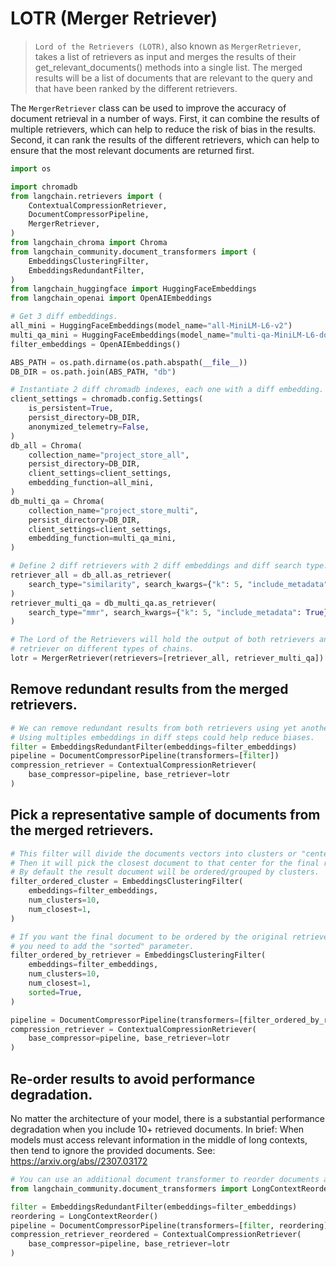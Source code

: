 # LOTR (Merger Retriever)

>`Lord of the Retrievers (LOTR)`, also known as `MergerRetriever`, takes a list of retrievers as input and merges the results of their get_relevant_documents() methods into a single list. The merged results will be a list of documents that are relevant to the query and that have been ranked by the different retrievers.

The `MergerRetriever` class can be used to improve the accuracy of document retrieval in a number of ways. First, it can combine the results of multiple retrievers, which can help to reduce the risk of bias in the results. Second, it can rank the results of the different retrievers, which can help to ensure that the most relevant documents are returned first.


```python
import os

import chromadb
from langchain.retrievers import (
    ContextualCompressionRetriever,
    DocumentCompressorPipeline,
    MergerRetriever,
)
from langchain_chroma import Chroma
from langchain_community.document_transformers import (
    EmbeddingsClusteringFilter,
    EmbeddingsRedundantFilter,
)
from langchain_huggingface import HuggingFaceEmbeddings
from langchain_openai import OpenAIEmbeddings

# Get 3 diff embeddings.
all_mini = HuggingFaceEmbeddings(model_name="all-MiniLM-L6-v2")
multi_qa_mini = HuggingFaceEmbeddings(model_name="multi-qa-MiniLM-L6-dot-v1")
filter_embeddings = OpenAIEmbeddings()

ABS_PATH = os.path.dirname(os.path.abspath(__file__))
DB_DIR = os.path.join(ABS_PATH, "db")

# Instantiate 2 diff chromadb indexes, each one with a diff embedding.
client_settings = chromadb.config.Settings(
    is_persistent=True,
    persist_directory=DB_DIR,
    anonymized_telemetry=False,
)
db_all = Chroma(
    collection_name="project_store_all",
    persist_directory=DB_DIR,
    client_settings=client_settings,
    embedding_function=all_mini,
)
db_multi_qa = Chroma(
    collection_name="project_store_multi",
    persist_directory=DB_DIR,
    client_settings=client_settings,
    embedding_function=multi_qa_mini,
)

# Define 2 diff retrievers with 2 diff embeddings and diff search type.
retriever_all = db_all.as_retriever(
    search_type="similarity", search_kwargs={"k": 5, "include_metadata": True}
)
retriever_multi_qa = db_multi_qa.as_retriever(
    search_type="mmr", search_kwargs={"k": 5, "include_metadata": True}
)

# The Lord of the Retrievers will hold the output of both retrievers and can be used as any other
# retriever on different types of chains.
lotr = MergerRetriever(retrievers=[retriever_all, retriever_multi_qa])
```

## Remove redundant results from the merged retrievers.


```python
# We can remove redundant results from both retrievers using yet another embedding.
# Using multiples embeddings in diff steps could help reduce biases.
filter = EmbeddingsRedundantFilter(embeddings=filter_embeddings)
pipeline = DocumentCompressorPipeline(transformers=[filter])
compression_retriever = ContextualCompressionRetriever(
    base_compressor=pipeline, base_retriever=lotr
)
```

## Pick a representative sample of documents from the merged retrievers.


```python
# This filter will divide the documents vectors into clusters or "centers" of meaning.
# Then it will pick the closest document to that center for the final results.
# By default the result document will be ordered/grouped by clusters.
filter_ordered_cluster = EmbeddingsClusteringFilter(
    embeddings=filter_embeddings,
    num_clusters=10,
    num_closest=1,
)

# If you want the final document to be ordered by the original retriever scores
# you need to add the "sorted" parameter.
filter_ordered_by_retriever = EmbeddingsClusteringFilter(
    embeddings=filter_embeddings,
    num_clusters=10,
    num_closest=1,
    sorted=True,
)

pipeline = DocumentCompressorPipeline(transformers=[filter_ordered_by_retriever])
compression_retriever = ContextualCompressionRetriever(
    base_compressor=pipeline, base_retriever=lotr
)
```

## Re-order results to avoid performance degradation.
No matter the architecture of your model, there is a substantial performance degradation when you include 10+ retrieved documents.
In brief: When models must access relevant information  in the middle of long contexts, then tend to ignore the provided documents.
See: https://arxiv.org/abs//2307.03172


```python
# You can use an additional document transformer to reorder documents after removing redundancy.
from langchain_community.document_transformers import LongContextReorder

filter = EmbeddingsRedundantFilter(embeddings=filter_embeddings)
reordering = LongContextReorder()
pipeline = DocumentCompressorPipeline(transformers=[filter, reordering])
compression_retriever_reordered = ContextualCompressionRetriever(
    base_compressor=pipeline, base_retriever=lotr
)
```
